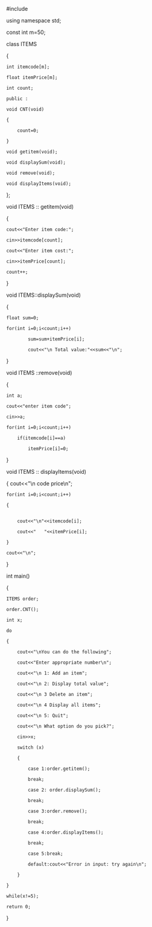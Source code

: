 #include <iostream>
  
using namespace std;

const int  m=50;

class ITEMS

{

    int itemcode[m];
    
    float itemPrice[m];
    
    int count;
    
    public :
    
    void CNT(void)
    
    {
    
        count=0;
        
    }
    
    void getitem(void);
    
    void displaySum(void);
    
    void remove(void);
    
    void displayItems(void);
    
};

void ITEMS :: getitem(void)

{

    cout<<"Enter item code:";
    
    cin>>itemcode[count];
    
    cout<<"Enter item cost:";
    
    cin>>itemPrice[count];
    
    count++;
    
}

void ITEMS::displaySum(void)

{

    float sum=0;
    
    for(int i=0;i<count;i++)
    
            sum=sum+itemPrice[i];
            
            cout<<"\n Total value:"<<sum<<"\n";
            
}

void ITEMS ::remove(void)

{

    int a;
    
    cout<<"enter item code";
    
    cin>>a;
    
    for(int i=0;i<count;i++)
    
        if(itemcode[i]==a)
        
            itemPrice[i]=0;
            
}

void ITEMS :: displayItems(void)

{
    cout<<"\n code      price\n";
    
    for(int i=0;i<count;i++)
    
    {
    
    
        cout<<"\n"<<itemcode[i];
        
        cout<<"   "<<itemPrice[i];
        
    }
    
    cout<<"\n";
    
}

int main()

{

    ITEMS order;
    
    order.CNT();
    
    int x;
    
    do
    
    {
    
        cout<<"\nYou can do the following";
        
        cout<<"Enter appropriate number\n";
        
        cout<<"\n 1: Add an item";
        
        cout<<"\n 2: Display total value";
        
        cout<<"\n 3 Delete an item";
        
        cout<<"\n 4 Display all items";
        
        cout<<"\n 5: Quit";
        
        cout<<"\n What option do you pick?";
        
        cin>>x;
        
        switch (x)
        
        {
        
            case 1:order.getitem();
            
            break;
            
            case 2: order.displaySum();
            
            break;
            
            case 3:order.remove();
            
            break;
            
            case 4:order.displayItems();
            
            break;
            
            case 5:break;
            
            default:cout<<"Error in input: try again\n";
            
        }
        
    }
    
    while(x!=5);
    
    return 0;
}

